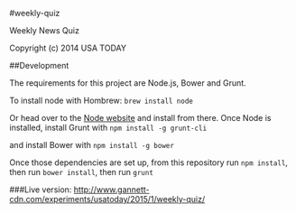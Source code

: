 #weekly-quiz

Weekly News Quiz


Copyright (c) 2014 USA TODAY 

##Development

The requirements for this project are Node.js, Bower and Grunt. 

To install node with Hombrew:
`brew install node`

Or head over to the [Node website](http://nodejs.org/) and install from there.
Once Node is installed, install Grunt with
`npm install -g grunt-cli`

and install Bower with 
`npm install -g bower`

Once those dependencies are set up, from this repository run `npm install`, then run `bower install`, then run `grunt`


###Live version:
http://www.gannett-cdn.com/experiments/usatoday/2015/1/weekly-quiz/